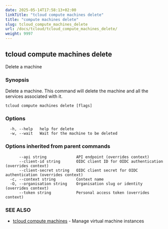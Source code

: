```yaml
---
date: 2025-05-14T17:58:13+02:00
linkTitle: "tcloud compute machines delete"
title: "compute machines delete"
slug: tcloud_compute_machines_delete
url: /docs/tcloud/tcloud_compute_machines_delete/
weight: 9997
---
```

## tcloud compute machines delete

Delete a machine

### Synopsis

Delete a machine. This command will delete the machine and all the services associated with it.

```
tcloud compute machines delete [flags]
```

### Options

```
  -h, --help   help for delete
  -w, --wait   Wait for the machine to be deleted
```

### Options inherited from parent commands

```
      --api string             API endpoint (overrides context)
      --client-id string       OIDC client ID for OIDC authentication (overrides context)
      --client-secret string   OIDC client secret for OIDC authentication (overrides context)
  -c, --context string         Context name
  -O, --organisation string    Organisation slug or identity (overrides context)
      --token string           Personal access token (overrides context)
```

### SEE ALSO

* [tcloud compute machines](/docs/tcloud/tcloud_compute_machines/)	 - Manage virtual machine instances

